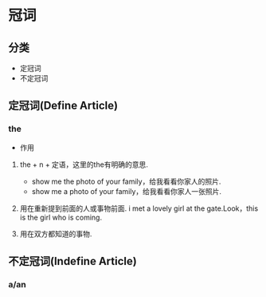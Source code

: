 # 冠词

## 分类
- 定冠词
- 不定冠词

## 定冠词(Define Article)
### the
- 作用
1. the + n + 定语，这里的the有明确的意思.
    - show me the photo of your family，给我看看你家人的照片.
    - show me a photo of your family，给我看看你家人一张照片.

2. 用在重新提到前面的人或事物前面.
    i met a lovely girl at the gate.Look，this is the girl who is coming.

3. 用在双方都知道的事物.    

## 不定冠词(Indefine Article)
### a/an